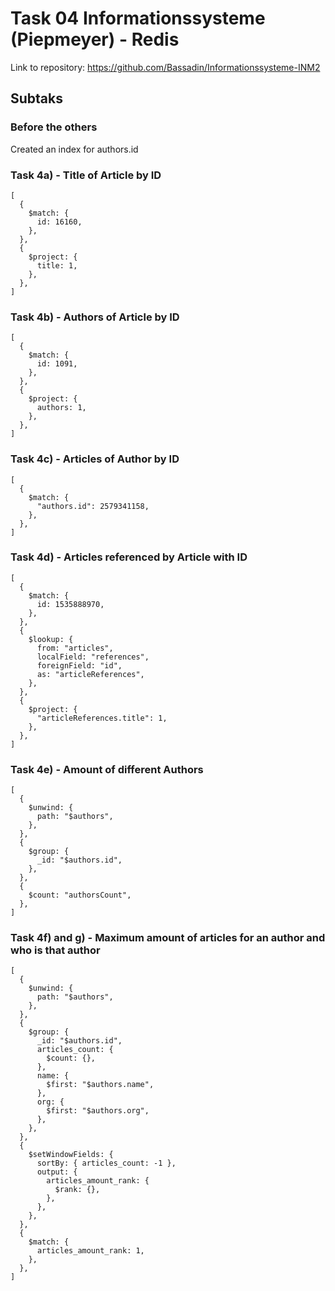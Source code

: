 # Task 04 Informationssysteme (Piepmeyer) - Redis

Link to repository: https://github.com/Bassadin/Informationssysteme-INM2

## Subtaks

### Before the others

Created an index for authors.id

### Task 4a) - Title of Article by ID

```mongodb
[
  {
    $match: {
      id: 16160,
    },
  },
  {
    $project: {
      title: 1,
    },
  },
]
```

### Task 4b) - Authors of Article by ID

```mongodb
[
  {
    $match: {
      id: 1091,
    },
  },
  {
    $project: {
      authors: 1,
    },
  },
]
```

### Task 4c) - Articles of Author by ID

```mongodb
[
  {
    $match: {
      "authors.id": 2579341158,
    },
  },
]
```

### Task 4d) - Articles referenced by Article with ID

```mongodb
[
  {
    $match: {
      id: 1535888970,
    },
  },
  {
    $lookup: {
      from: "articles",
      localField: "references",
      foreignField: "id",
      as: "articleReferences",
    },
  },
  {
    $project: {
      "articleReferences.title": 1,
    },
  },
]

```

### Task 4e) - Amount of different Authors

```mongodb
[
  {
    $unwind: {
      path: "$authors",
    },
  },
  {
    $group: {
      _id: "$authors.id",
    },
  },
  {
    $count: "authorsCount",
  },
]
```

### Task 4f) and g) - Maximum amount of articles for an author and who is that author

```mongodb
[
  {
    $unwind: {
      path: "$authors",
    },
  },
  {
    $group: {
      _id: "$authors.id",
      articles_count: {
        $count: {},
      },
      name: {
        $first: "$authors.name",
      },
      org: {
        $first: "$authors.org",
      },
    },
  },
  {
    $setWindowFields: {
      sortBy: { articles_count: -1 },
      output: {
        articles_amount_rank: {
          $rank: {},
        },
      },
    },
  },
  {
    $match: {
      articles_amount_rank: 1,
    },
  },
]
```
